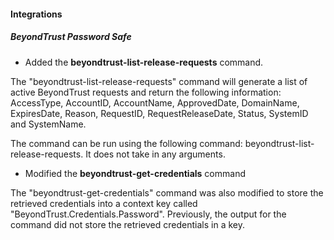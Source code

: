 #### Integrations
##### BeyondTrust Password Safe
- Added the **beyondtrust-list-release-requests** command.

The "beyondtrust-list-release-requests" command will generate a list of active BeyondTrust requests and return the following information: AccessType, AccountID, AccountName, ApprovedDate, DomainName, ExpiresDate, Reason, RequestID, RequestReleaseDate, Status, SystemID and SystemName.

The command can be run using the following command: beyondtrust-list-release-requests. It does not take in any arguments.

- Modified the **beyondtrust-get-credentials** command

The "beyondtrust-get-credentials" command was also modified to store the retrieved credentials into a context key called "BeyondTrust.Credentials.Password". Previously, the output for the command did not store the retrieved credentials in a key.
